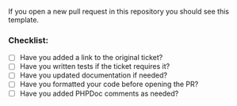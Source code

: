 If you open a new pull request in this repository you should see this template.

### Checklist:

* [ ] Have you added a link to the original ticket?
* [ ] Have you written tests if the ticket requires it?
* [ ] Have you updated documentation if needed?
* [ ] Have you formatted your code before opening the PR?
* [ ] Have you added PHPDoc comments as needed?
